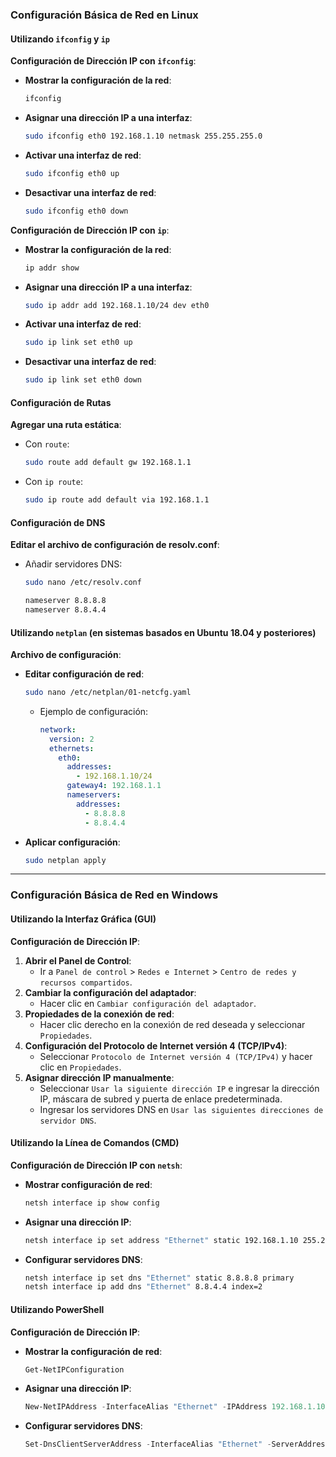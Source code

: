 
### Configuración Básica de Red en Linux

#### Utilizando `ifconfig` y `ip`

**Configuración de Dirección IP con `ifconfig`**:
- **Mostrar la configuración de la red**:
  ```bash
  ifconfig
  ```
- **Asignar una dirección IP a una interfaz**:
  ```bash
  sudo ifconfig eth0 192.168.1.10 netmask 255.255.255.0
  ```
- **Activar una interfaz de red**:
  ```bash
  sudo ifconfig eth0 up
  ```
- **Desactivar una interfaz de red**:
  ```bash
  sudo ifconfig eth0 down
  ```

**Configuración de Dirección IP con `ip`**:
- **Mostrar la configuración de la red**:
  ```bash
  ip addr show
  ```
- **Asignar una dirección IP a una interfaz**:
  ```bash
  sudo ip addr add 192.168.1.10/24 dev eth0
  ```
- **Activar una interfaz de red**:
  ```bash
  sudo ip link set eth0 up
  ```
- **Desactivar una interfaz de red**:
  ```bash
  sudo ip link set eth0 down
  ```

#### Configuración de Rutas

**Agregar una ruta estática**:
- Con `route`:
  ```bash
  sudo route add default gw 192.168.1.1
  ```
- Con `ip route`:
  ```bash
  sudo ip route add default via 192.168.1.1
  ```

#### Configuración de DNS

**Editar el archivo de configuración de resolv.conf**:
- Añadir servidores DNS:
  ```bash
  sudo nano /etc/resolv.conf
  ```
  ```bash
  nameserver 8.8.8.8
  nameserver 8.8.4.4
  ```

#### Utilizando `netplan` (en sistemas basados en Ubuntu 18.04 y posteriores)

**Archivo de configuración**:
- **Editar configuración de red**:
  ```bash
  sudo nano /etc/netplan/01-netcfg.yaml
  ```
  - Ejemplo de configuración:
    ```yaml
    network:
      version: 2
      ethernets:
        eth0:
          addresses:
            - 192.168.1.10/24
          gateway4: 192.168.1.1
          nameservers:
            addresses:
              - 8.8.8.8
              - 8.8.4.4
    ```
- **Aplicar configuración**:
  ```bash
  sudo netplan apply
  ```

---

### Configuración Básica de Red en Windows

#### Utilizando la Interfaz Gráfica (GUI)

**Configuración de Dirección IP**:
1. **Abrir el Panel de Control**:
   - Ir a `Panel de control` > `Redes e Internet` > `Centro de redes y recursos compartidos`.
2. **Cambiar la configuración del adaptador**:
   - Hacer clic en `Cambiar configuración del adaptador`.
3. **Propiedades de la conexión de red**:
   - Hacer clic derecho en la conexión de red deseada y seleccionar `Propiedades`.
4. **Configuración del Protocolo de Internet versión 4 (TCP/IPv4)**:
   - Seleccionar `Protocolo de Internet versión 4 (TCP/IPv4)` y hacer clic en `Propiedades`.
5. **Asignar dirección IP manualmente**:
   - Seleccionar `Usar la siguiente dirección IP` e ingresar la dirección IP, máscara de subred y puerta de enlace predeterminada.
   - Ingresar los servidores DNS en `Usar las siguientes direcciones de servidor DNS`.

#### Utilizando la Línea de Comandos (CMD)

**Configuración de Dirección IP con `netsh`**:
- **Mostrar configuración de red**:
  ```cmd
  netsh interface ip show config
  ```
- **Asignar una dirección IP**:
  ```cmd
  netsh interface ip set address "Ethernet" static 192.168.1.10 255.255.255.0 192.168.1.1
  ```
- **Configurar servidores DNS**:
  ```cmd
  netsh interface ip set dns "Ethernet" static 8.8.8.8 primary
  netsh interface ip add dns "Ethernet" 8.8.4.4 index=2
  ```

#### Utilizando PowerShell

**Configuración de Dirección IP**:
- **Mostrar la configuración de red**:
  ```powershell
  Get-NetIPConfiguration
  ```
- **Asignar una dirección IP**:
  ```powershell
  New-NetIPAddress -InterfaceAlias "Ethernet" -IPAddress 192.168.1.10 -PrefixLength 24 -DefaultGateway 192.168.1.1
  ```
- **Configurar servidores DNS**:
  ```powershell
  Set-DnsClientServerAddress -InterfaceAlias "Ethernet" -ServerAddresses ("8.8.8.8", "8.8.4.4")
  ```
